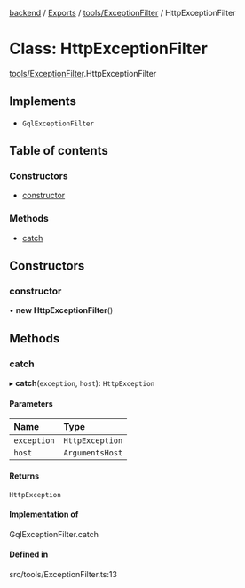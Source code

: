 [backend](../README.md) / [Exports](../modules.md) / [tools/ExceptionFilter](../modules/tools_ExceptionFilter.md) / HttpExceptionFilter

# Class: HttpExceptionFilter

[tools/ExceptionFilter](../modules/tools_ExceptionFilter.md).HttpExceptionFilter

## Implements

- `GqlExceptionFilter`

## Table of contents

### Constructors

- [constructor](tools_ExceptionFilter.HttpExceptionFilter.md#constructor)

### Methods

- [catch](tools_ExceptionFilter.HttpExceptionFilter.md#catch)

## Constructors

### constructor

• **new HttpExceptionFilter**()

## Methods

### catch

▸ **catch**(`exception`, `host`): `HttpException`

#### Parameters

| Name | Type |
| :------ | :------ |
| `exception` | `HttpException` |
| `host` | `ArgumentsHost` |

#### Returns

`HttpException`

#### Implementation of

GqlExceptionFilter.catch

#### Defined in

src/tools/ExceptionFilter.ts:13
